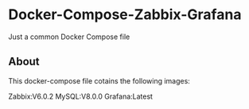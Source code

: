 # Docker-Compose-Zabbix-Grafana
Just a common Docker Compose file


## About

This docker-compose file cotains the following images:

Zabbix:V6.0.2
MySQL:V8.0.0
Grafana:Latest
